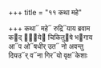 +++
title = "११ कथा महे"

+++
कथा᳓ महे᳓ रुद्रि᳓याय ब्रवाम  
क᳓द् रा᳐ये᳓ चिकितु᳓षे भ᳓गाय  
आ᳓प ओ᳓षधीर् उत᳓ नो अवन्तु  
दियउ᳓र् व᳓ना गिर᳓यो वृक्ष᳓केशाः